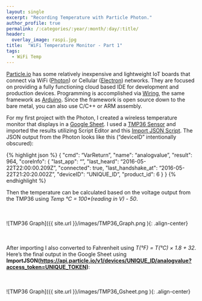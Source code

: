 ```yaml
---
layout: single
excerpt: "Recording Temperature with Particle Photon."
author_profile: true
permalink: /:categories/:year/:month/:day/:title/
header:
  overlay_image: raspi.jpg
title:  "WiFi Temperature Monitor - Part 1"
tags:
  - WiFi Temp
---
```


[Particle.io] has some relatively inexpensive and lightweight IoT boards that connect via WiFi ([Photon]) or Cellular ([Electron]) networks. They are focused on providing a fully functioning cloud based IDE for development and production devices. Programming is accomplished via [Wiring], the same framework as [Arduino]. Since the framework is open source down to the bare metal, you can also use C/C++ or ARM assembly.

For my first project with the Photon, I created a wireless temperature monitor that displays in a [Google Sheet]. I used a [TMP36 Sensor] and imported the results utilizing Script Editor and this [Import JSON Script]. The JSON output from the Photon looks like this (“deviceID” intentionally obscured):

{% highlight json %}
{
 "cmd": “VarReturn”,
 "name": “analogvalue”,
 "result": 964,
 "coreInfo": {
   "last_app": “”,
   "last_heard": “2016-05-22T22:00:00.209Z”,
   "connected": true,
   "last_handshake_at": “2016-05-22T21:20:20.002Z”,
   "deviceID": “UNIQUE_ID”,
   "product_id": 6
 }
}
{% endhighlight %}

Then the temperature can be calculated based on the voltage output from the TMP36 using <i>Temp °C = 100*(reading in V) - 50</i>.

<br><br>
![TMP36 Graph]({{ site.url }}/images/TMP36_Graph.png ){: .align-center}     
<br><br>

After importing I also converted to Fahrenheit using <i>T(°F) = T(°C) × 1.8 + 32</i>. Here’s the final output in the Google Sheet using <b>ImportJSON(https://api.particle.io/v1/devices/UNIQUE_ID/analogvalue?access_token=UNIQUE_TOKEN)</b>:    

<br><br>
![TMP36 Graph]({{ site.url }}/images/TMP36_Gsheet.png ){: .align-center}     
<br><br>

[Particle.io]: https://www.particle.io/
[Photon]: https://www.particle.io/products/hardware/photon-wifi-dev-kit
[Electron]: https://store.particle.io/collections/electron
[Wiring]: http://wiring.org.co/
[Arduino]: https://www.arduino.cc/

[Google Sheet]: https://www.google.com/sheets/about/
[TMP36 Sensor]: http://www.analog.com/en/products/analog-to-digital-converters/integrated-special-purpose-converters/digital-temperature-sensors/tmp36.html
[Import JSON Script]: https://github.com/fastfedora/google-docs/blob/master/scripts/ImportJSON/Code.gs
